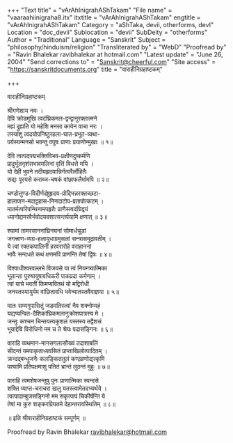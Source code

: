 +++
"Text title" = "vArAhInigrahAShTakam"
"File name" = "vaaraahiinigraha8.itx"
itxtitle = "vArAhInigrahAShTakam"
engtitle = "vArAhInigrahAShTakam"
Category = "aShTaka, devii, otherforms, devI"
Location = "doc_devii"
Sublocation = "devii"
SubDeity = "otherforms"
Author = "Traditional"
Language = "Sanskrit"
Subject = "philosophy/hinduism/religion"
"Transliterated by" = "WebD"
"Proofread by" = "Ravin Bhalekar ravibhalekar at hotmail.com"
"Latest update" = "June 26, 2004"
"Send corrections to" = "Sanskrit@cheerful.com"
"Site access" = "https://sanskritdocuments.org"
title = "वाराहीनिग्रहाष्टकम्"

+++
  
 वाराहीनिग्रहाष्टकम्   
  
श्रीगणेशाय नमः ।  
देवि क्रोडमुखि त्वदंघ्रिकमल-द्वन्द्वानुरक्तात्मने  
मह्यं द्रुह्यति यो महेशि मनसा कायेन वाचा नरः ।  
तस्याशु त्वदयोग्रनिष्ठुरहला-घात-प्रभूत-व्यथा-  
पर्यस्यन्मनसो भवन्तु वपुषः प्राणाः प्रयाणोन्मुखाः ॥ १॥  
  
देवि त्वत्पदपद्मभक्तिविभव-प्रक्षीणदुष्कर्मणि  
प्रादुर्भूतनृशंसभावमलिनां वृत्तिं विधत्ते मयि ।  
यो देही भुवने तदीयहृदयान्निर्गत्वरैर्लोहितैः  
सद्यः पूरयसे कराब्ज-चषकं वांछाफलैर्मामपि ॥ २॥  
  
चण्डोत्तुण्ड-विदीर्णदंष्ट्रहृदय-प्रोद्भिन्नरक्तच्छटा-  
हालापान-मदाट्टहास-निनदाटोप-प्रतापोत्कटम् ।  
मातर्मत्परिपन्थिनामपहृतैः प्राणैस्त्वदंघ्रिद्वयं  
ध्यानोद्दामरवैर्भवोदयवशात्सन्तर्पयामि क्षणात् ॥ ३॥  
  
श्यामां तामरसाननांघ्रिनयनां सोमार्धचूडां  
जगत्त्राण-व्यग्र-हलायुधाग्रमुसलां सन्त्रासमुद्रावतीम् ।  
ये त्वां रक्तकपालिनीं हरवरारोहे वराहाननां  
भावैः सन्दधते कथं क्षणमपि प्राणन्ति तेषां द्विषः ॥ ४॥  
  
विश्वाधीश्वरवल्लभे विजयसे या त्वं नियन्त्र्यात्मिका  
भूतान्ता पुरुषायुषावधिकरी पाकप्रदा कर्मणाम् ।  
त्वां याचे भवतीं किमप्यवितथं यो मद्विरोधी  
जनस्तस्यायुर्मम वांछितावधि भवेन्मातस्तवैवाज्ञया ॥ ५॥  
  
मातः सम्यगुपासितुं जडमतिस्त्वां नैव शक्नोम्यहं  
यद्यप्यन्वित-दैशिकांघ्रिकमलानुक्रोशपात्रस्य मे ।  
जन्तुः कश्चन चिन्तयत्यकुशलं यस्तस्य तद्वैशसं  
भूयाद्देवि विरोधिनो मम च ते श्रेयः पदासङ्गिनः ॥ ६॥  
  
वाराहि व्यथमान-मानसगलत्सौख्यं तदाशाबलिं  
सीदन्तं यमपाकृताध्यवसितं प्राप्ताखिलोत्पादितम् ।  
क्रन्दद्बन्धुजनैः कलङ्किततुलं कण्ठव्रणोद्यत्कृमि  
पश्यामि प्रतिपक्षमाशु पतितं भ्रान्तं लुठन्तं मुहुः ॥ ७॥  
  
वाराहि त्वमशेषजन्तुषु पुनः प्राणात्मिका स्पन्दसे  
शक्ति व्याप्त-चराचरा खलु यतस्त्वामेतदभ्यर्थये ।  
त्वत्पादाम्बुजसङ्गिनो मम सकृत्पापं चिकीर्षन्ति ये  
तेषां मा कुरु शङ्करप्रियतमे देहान्तरावस्थितिम् ॥ ८॥  
  
॥ इति श्रीवाराहीनिग्रहाष्टकं सम्पूर्णम् ॥  
  
  
Proofread by Ravin Bhalekar ravibhalekar@hotmail.com  
  
